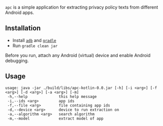 `apc` is a simple application for extracting privacy policy texts from 
different Android apps.

## Installation

* Install [`adb`](https://developer.android.com/studio/#command-tools) and 
[`gradle`](https://gradle.org/install/)
* Run `gradle clean jar`

Before you run, attach any Android (virtual) device and enable Android debugging.

## Usage
```
usage: java -jar ./build/libs/apc-kotlin-0.0.jar [-h] [-i <arg>] [-f <arg>] [-d <arg>] [-a <arg>] [-m]
 -h,--help              this help message
 -i,--ids <arg>         app ids
 -f,--file <arg>        file containing app ids
 -d,--device <arg>      device to run extraction on
 -a,--algorithm <arg>   search algorithm
 -m,--model             extract model of app
```
